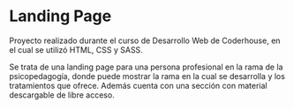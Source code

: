 # Landing Page

Proyecto realizado durante el curso de Desarrollo Web de Coderhouse, en el cual se utilizó HTML, CSS y SASS.

Se trata de una landing page para una persona profesional en la rama de la psicopedagogía, donde puede mostrar la rama en la cual se desarrolla y los tratamientos que ofrece. Además cuenta con una sección con material descargable de libre acceso.